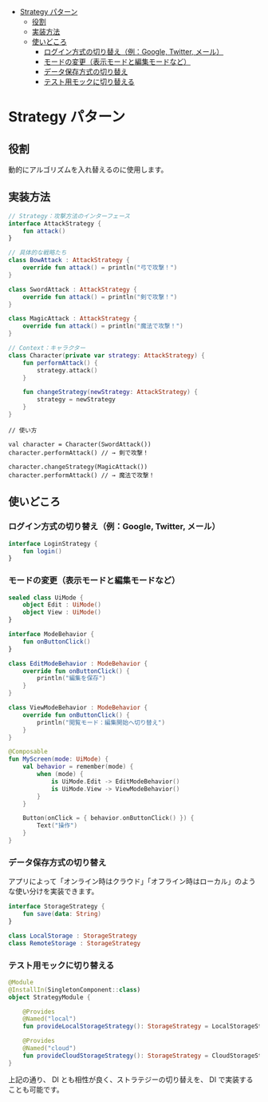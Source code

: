 - [Strategy パターン](#strategy-パターン)
  - [役割](#役割)
  - [実装方法](#実装方法)
  - [使いどころ](#使いどころ)
    - [ログイン方式の切り替え（例：Google, Twitter, メール）](#ログイン方式の切り替え例google-twitter-メール)
    - [モードの変更（表示モードと編集モードなど）](#モードの変更表示モードと編集モードなど)
    - [データ保存方式の切り替え](#データ保存方式の切り替え)
    - [テスト用モックに切り替える](#テスト用モックに切り替える)


# Strategy パターン

## 役割

動的にアルゴリズムを入れ替えるのに使用します。


## 実装方法

```kotlin
// Strategy：攻撃方法のインターフェース
interface AttackStrategy {
    fun attack()
}

// 具体的な戦略たち
class BowAttack : AttackStrategy {
    override fun attack() = println("弓で攻撃！")
}

class SwordAttack : AttackStrategy {
    override fun attack() = println("剣で攻撃！")
}

class MagicAttack : AttackStrategy {
    override fun attack() = println("魔法で攻撃！")
}

// Context：キャラクター
class Character(private var strategy: AttackStrategy) {
    fun performAttack() {
        strategy.attack()
    }

    fun changeStrategy(newStrategy: AttackStrategy) {
        strategy = newStrategy
    }
}
```

```kotli
// 使い方

val character = Character(SwordAttack())
character.performAttack() // → 剣で攻撃！

character.changeStrategy(MagicAttack())
character.performAttack() // → 魔法で攻撃！
```


## 使いどころ

### ログイン方式の切り替え（例：Google, Twitter, メール）

```kotlin
interface LoginStrategy {
    fun login()
}
```

### モードの変更（表示モードと編集モードなど）

```kotlin
sealed class UiMode {
    object Edit : UiMode()
    object View : UiMode()
}
```

```kotlin
interface ModeBehavior {
    fun onButtonClick()
}

class EditModeBehavior : ModeBehavior {
    override fun onButtonClick() {
        println("編集を保存")
    }
}

class ViewModeBehavior : ModeBehavior {
    override fun onButtonClick() {
        println("閲覧モード：編集開始へ切り替え")
    }
}
```

```kotlin
@Composable
fun MyScreen(mode: UiMode) {
    val behavior = remember(mode) {
        when (mode) {
            is UiMode.Edit -> EditModeBehavior()
            is UiMode.View -> ViewModeBehavior()
        }
    }

    Button(onClick = { behavior.onButtonClick() }) {
        Text("操作")
    }
}
```


### データ保存方式の切り替え

アプリによって「オンライン時はクラウド」「オフライン時はローカル」のような使い分けを実装できます。

```kotlin
interface StorageStrategy {
    fun save(data: String)
}

class LocalStorage : StorageStrategy
class RemoteStorage : StorageStrategy
```


### テスト用モックに切り替える

```kotlin
@Module
@InstallIn(SingletonComponent::class)
object StrategyModule {

    @Provides
    @Named("local")
    fun provideLocalStorageStrategy(): StorageStrategy = LocalStorageStrategy()

    @Provides
    @Named("cloud")
    fun provideCloudStorageStrategy(): StorageStrategy = CloudStorageStrategy()
}
```

上記の通り、 DI とも相性が良く、ストラテジーの切り替えを、 DI で実装することも可能です。




